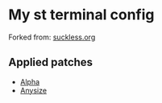 # My st terminal config
Forked from: [suckless.org](https://st.suckless.org/)

## Applied patches
* [Alpha](https://st.suckless.org/patches/alpha/)
* [Anysize](https://st.suckless.org/patches/anysize/)
